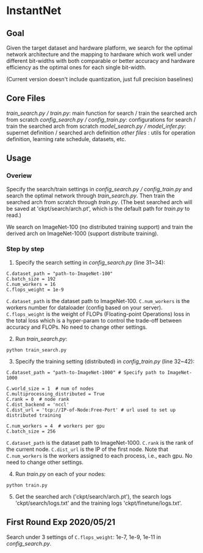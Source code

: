 # InstantNet
## Goal
Given the target dataset and hardware platform, we search for the optimal network architecture and the mapping to hardware which work well under different bit-widths with both comparable or better accuracy and hardware efficiency as the optimal ones for each single bit-width.

(Current version doesn't include quantization, just full precision baselines)

## Core Files
*train_search.py / train.py*: main function for search / train the searched arch from scratch
*config_search.py / config_train.py*: configurations for search / train the searched arch from scratch
*model_search.py / model_infer.py*: supernet definition / searched arch definition
*other files* : utils for operation definition, learning rate schedule, datasets, etc. 

## Usage
### Overiew
Specify the search/train settings in *config_search.py / config_train.py* and search the optimal network through *train_search.py*. Then train the searched arch from scratch through *train.py*. (The best searched arch will be saved at 'ckpt/search/arch.pt', which is the default path for *train.py* to read.)

We search on ImageNet-100 (no distributed training support) and train the derived arch on ImageNet-1000 (support distribute training).

### Step by step
1. Specify the search setting in *config_search.py* (line 31~34):
```
C.dataset_path = "path-to-ImageNet-100"
C.batch_size = 192
C.num_workers = 16
C.flops_weight = 1e-9
```
`C.dataset_path` is the dataset path to ImageNet-100. `C.num_workers` is the workers number for dataloader (config based on your server). `C.flops_weight` is the weight of FLOPs (Floating-point Operations) loss in the total loss which is a hyper-param to control the trade-off between accuracy and FLOPs. No need to change other settings.

2. Run *train_search.py*: 
```
python train_search.py
```

3. Specify the training setting (distributed) in *config_train.py* (line 32~42):
```
C.dataset_path = "path-to-ImageNet-1000" # Specify path to ImageNet-1000

C.world_size = 1  # num of nodes
C.multiprocessing_distributed = True
C.rank = 0  # node rank
C.dist_backend = 'nccl'
C.dist_url = 'tcp://IP-of-Node:Free-Port' # url used to set up distributed training

C.num_workers = 4  # workers per gpu
C.batch_size = 256
```
`C.dataset_path` is the dataset path to ImageNet-1000. `C.rank` is the rank of the current node. `C.dist_url` is the IP of the first node. Note that `C.num_workers` is the workers assigned to each process, i.e., each gpu. No need to change other settings.

4. Run *train.py* on each of your nodes: 
```
python train.py
```

5. Get the searched arch ('ckpt/search/arch.pt'), the search logs 'ckpt/search/logs.txt' and the training logs 'ckpt/finetune/logs.txt'.

## First Round Exp 2020/05/21
Search under 3 settings of `C.flops_weight`: 1e-7, 1e-9, 1e-11 in *config_search.py*.
